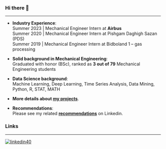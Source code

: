 ### Hi there 👋
---
- **Industry Experience**:   
Summer 2023 | Mechanical Engineer Intern at **Airbus**   
Summer 2020 | Mechanical Engineer Intern at Pishgam Daghigh Sazan (PDS)   
Summer 2019 | Mechanical Engineer Intern at Bidboland 1 – gas processing   

- **Solid background in Mechanical Engineering**:   
Graduated with honor (BSc), ranked as **3 out of 79** Mechanical Engineering students   

- **Data Science background**:   
Machine Learning, Deep Learning, Time Series Analysis, Data Mining, Python, R, STAT, MATH   
 
- **More details about [my projects](https://github.com/MohammadGhadri?tab=repositories)**.   

- **Recommendations**:   
Please see my related [**recommendations**](https://www.linkedin.com/in/m-ghadri/details/recommendations/?detailScreenTabIndex=0) on Linkedin.   

### Links
---


[![linkedin40](https://github.com/MohammadGhadri/MohammadGhadri/assets/70007673/f27c03ab-ac47-4cdf-8836-a9cfb6d03da5)](https://www.linkedin.com/in/m-ghadri/)
